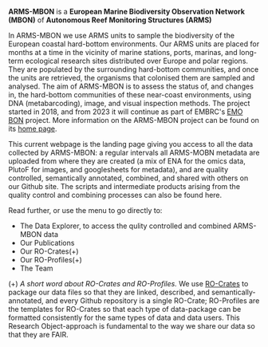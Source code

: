 
**ARMS-MBON** is a **European Marine Biodiversity Observation Network (MBON)** of **Autonomous Reef Monitoring Structures (ARMS)**

In ARMS-MBON we use ARMS units to sample the biodiversity of the European coastal hard-bottom environments. Our ARMS units are placed for months at a time in the vicinity of marine stations, ports, marinas, and long-term ecological research sites distributed over Europe and polar regions. They are populated by the surrounding hard-bottom communities, and once the units are retrieved, the organisms that colonised them are sampled and analysed. The aim of ARMS-MBON is to assess the status of, and changes in, the hard-bottom communities of these near-coast environments, using DNA (metabarcoding), image, and visual inspection methods. The project started in 2018, and from 2023 it will continue as part of EMBRC's <a href="https://www.embrc.eu/emo-bon" target="_blank">EMO BON</a>  project. More information on the ARMS-MBON project can be found on its <a href="https:///www.arms-mbon.eu" target="_blank">home page</a>. 

This current webpage is the landing page giving you access to all the data collected by ARMS-MBON: a regular intervals all ARMS-MOBN metadata are uploaded from where they are created (a mix of ENA for the omics data, PlutoF for images, and googlesheets for metadata), and are quality controlled, semantically annotated, combined, and shared with others on our Github site. The scripts and intermediate products arising from the quality control and combining processes can also be found here. 

Read further, or use the menu to go directly to:
<ul>
<li>The Data Explorer, to access the qulity controlled and combined ARMS-MBON data</li>
<li>Our Publications</li>
<li>Our RO-Crates(+)</li>
<li>Our RO-Profiles(+)</li>
<li>The Team</li>
</ul>

(+) *A short word about RO-Crates and RO-Profiles.* We use <a href="https://www.researchobject.org/ro-crate/" target="_blank">RO-Crates</a> to package our data files so that they are linked, described, and semantically-annotated, and every Github repository is a single RO-Crate; RO-Profiles are the templates for RO-Crates so that each type of data-package can be formatted consistently for the same types of data and data users. This Research Object-approach is fundamental to the way we share our data so that they are FAIR. 

